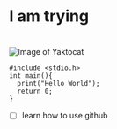 # <h1> I am trying <h1>

![Image of Yaktocat](https://octodex.github.com/images/yaktocat.png)

```
#include <stdio.h>
int main(){
  print("Hello World");
  return 0;
}
```

- [ ] learn how to use github
